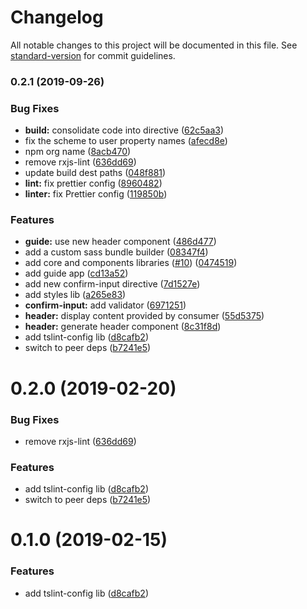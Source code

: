 # Changelog

All notable changes to this project will be documented in this file. See [standard-version](https://github.com/conventional-changelog/standard-version) for commit guidelines.

### 0.2.1 (2019-09-26)


### Bug Fixes

* **build:** consolidate code into directive ([62c5aa3](https://github.com/RepublicServicesRepository/tslint-config/commit/62c5aa3))
* fix the scheme to user property names ([afecd8e](https://github.com/RepublicServicesRepository/tslint-config/commit/afecd8e))
* npm org name ([8acb470](https://github.com/RepublicServicesRepository/tslint-config/commit/8acb470))
* remove rxjs-lint ([636dd69](https://github.com/RepublicServicesRepository/tslint-config/commit/636dd69))
* update build dest paths ([048f881](https://github.com/RepublicServicesRepository/tslint-config/commit/048f881))
* **lint:** fix prettier config ([8960482](https://github.com/RepublicServicesRepository/tslint-config/commit/8960482))
* **linter:** fix Prettier config ([119850b](https://github.com/RepublicServicesRepository/tslint-config/commit/119850b))


### Features

* **guide:** use new header component ([486d477](https://github.com/RepublicServicesRepository/tslint-config/commit/486d477))
* add a custom sass bundle builder ([08347f4](https://github.com/RepublicServicesRepository/tslint-config/commit/08347f4))
* add core and components libraries ([#10](https://github.com/RepublicServicesRepository/tslint-config/issues/10)) ([0474519](https://github.com/RepublicServicesRepository/tslint-config/commit/0474519))
* add guide app ([cd13a52](https://github.com/RepublicServicesRepository/tslint-config/commit/cd13a52))
* add new confirm-input directive ([7d1527e](https://github.com/RepublicServicesRepository/tslint-config/commit/7d1527e))
* add styles lib ([a265e83](https://github.com/RepublicServicesRepository/tslint-config/commit/a265e83))
* **confirm-input:** add validator ([6971251](https://github.com/RepublicServicesRepository/tslint-config/commit/6971251))
* **header:** display content provided by consumer ([55d5375](https://github.com/RepublicServicesRepository/tslint-config/commit/55d5375))
* **header:** generate header component ([8c31f8d](https://github.com/RepublicServicesRepository/tslint-config/commit/8c31f8d))
* add tslint-config lib ([d8cafb2](https://github.com/RepublicServicesRepository/tslint-config/commit/d8cafb2))
* switch to peer deps ([b7241e5](https://github.com/RepublicServicesRepository/tslint-config/commit/b7241e5))

# 0.2.0 (2019-02-20)

### Bug Fixes

- remove rxjs-lint ([636dd69](http://republicservicesrepository/tslint-config/commits/636dd69))

### Features

- add tslint-config lib ([d8cafb2](http://republicservicesrepository/tslint-config/commits/d8cafb2))
- switch to peer deps ([b7241e5](http://republicservicesrepository/tslint-config/commits/b7241e5))

# 0.1.0 (2019-02-15)

### Features

- add tslint-config lib ([d8cafb2](http://republicservicesrepository/tslint-config/commits/d8cafb2))
